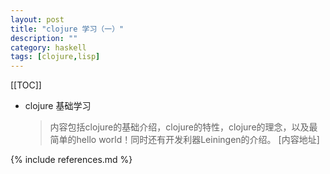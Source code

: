 ```yaml
---
layout: post
title: "clojure 学习（一）"
description: ""
category: haskell
tags: [clojure,lisp]
---
```


[[TOC]]
* clojure 基础学习

  >内容包括clojure的基础介绍，clojure的特性，clojure的理念，以及最简单的hello world！同时还有开发利器Leiningen的介绍。
  [内容地址]






{% include references.md %}
